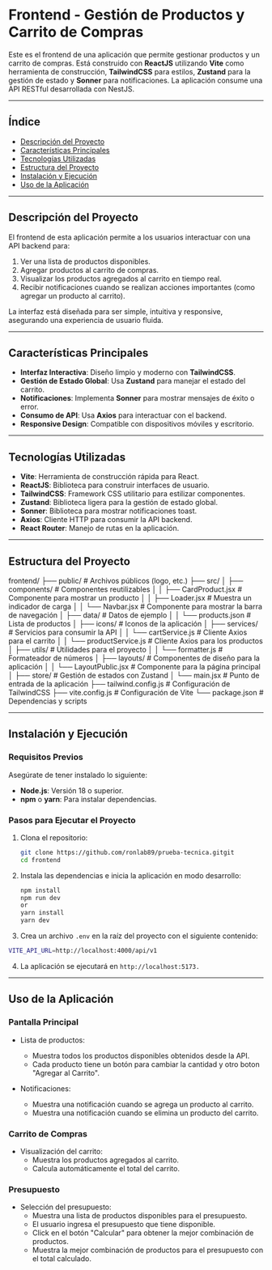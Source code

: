 # Frontend - Gestión de Productos y Carrito de Compras

Este es el frontend de una aplicación que permite gestionar productos y un carrito de compras. Está construido con **ReactJS** utilizando **Vite** como herramienta de construcción, **TailwindCSS** para estilos, **Zustand** para la gestión de estado y **Sonner** para notificaciones. La aplicación consume una API RESTful desarrollada con NestJS.

---

## Índice

- [Descripción del Proyecto](#descripción-del-proyecto)
- [Características Principales](#características-principales)
- [Tecnologías Utilizadas](#tecnologías-utilizadas)
- [Estructura del Proyecto](#estructura-del-proyecto)
- [Instalación y Ejecución](#instalación-y-ejecución)
- [Uso de la Aplicación](#uso-de-la-aplicación)

---

## Descripción del Proyecto

El frontend de esta aplicación permite a los usuarios interactuar con una API backend para:

1. Ver una lista de productos disponibles.
2. Agregar productos al carrito de compras.
3. Visualizar los productos agregados al carrito en tiempo real.
4. Recibir notificaciones cuando se realizan acciones importantes (como agregar un producto al carrito).

La interfaz está diseñada para ser simple, intuitiva y responsive, asegurando una experiencia de usuario fluida.

---

## Características Principales

- **Interfaz Interactiva**: Diseño limpio y moderno con **TailwindCSS**.
- **Gestión de Estado Global**: Usa **Zustand** para manejar el estado del carrito.
- **Notificaciones**: Implementa **Sonner** para mostrar mensajes de éxito o error.
- **Consumo de API**: Usa **Axios** para interactuar con el backend.
- **Responsive Design**: Compatible con dispositivos móviles y escritorio.

---

## Tecnologías Utilizadas

- **Vite**: Herramienta de construcción rápida para React.
- **ReactJS**: Biblioteca para construir interfaces de usuario.
- **TailwindCSS**: Framework CSS utilitario para estilizar componentes.
- **Zustand**: Biblioteca ligera para la gestión de estado global.
- **Sonner**: Biblioteca para mostrar notificaciones toast.
- **Axios**: Cliente HTTP para consumir la API backend.
- **React Router**: Manejo de rutas en la aplicación.

---

## Estructura del Proyecto

frontend/
├── public/ # Archivos públicos (logo, etc.)
├── src/
│ ├── components/ # Componentes reutilizables
│ │ ├── CardProduct.jsx # Componente para mostrar un producto
│ │ ├── Loader.jsx # Muestra un indicador de carga
│ │ └── Navbar.jsx # Componente para mostrar la barra de navegación
│ ├── data/ # Datos de ejemplo
│ │ └── products.json # Lista de productos
│ ├── icons/ # Iconos de la aplicación
│ ├── services/ # Servicios para consumir la API
│ │ └── cartService.js # Cliente Axios para el carrito
│ │ └── productService.js # Cliente Axios para los productos
│ ├── utils/ # Utilidades para el proyecto
│ │ └── formatter.js # Formateador de números
│ ├── layouts/ # Componentes de diseño para la aplicación
│ │ └── LayoutPublic.jsx # Componente para la página principal
│ ├── store/ # Gestión de estados con Zustand
│ └── main.jsx # Punto de entrada de la aplicación
├── tailwind.config.js # Configuración de TailwindCSS
├── vite.config.js # Configuración de Vite
└── package.json # Dependencias y scripts

---

## Instalación y Ejecución

### Requisitos Previos

Asegúrate de tener instalado lo siguiente:

- **Node.js**: Versión 18 o superior.
- **npm** o **yarn**: Para instalar dependencias.

### Pasos para Ejecutar el Proyecto

1. Clona el repositorio:

   ```bash
   git clone https://github.com/ronlab89/prueba-tecnica.gitgit
   cd frontend
   ```

2. Instala las dependencias e inicia la aplicación en modo desarrollo:

   ```bash
   npm install
   npm run dev
   or
   yarn install
   yarn dev
   ```

3. Crea un archivo `.env` en la raíz del proyecto con el siguiente contenido:

```bash
VITE_API_URL=http://localhost:4000/api/v1
```

4. La aplicación se ejecutará en `http://localhost:5173.`

---

## Uso de la Aplicación

### Pantalla Principal

- Lista de productos:

  - Muestra todos los productos disponibles obtenidos desde la API.
  - Cada producto tiene un botón para cambiar la cantidad y otro boton "Agregar al Carrito".

- Notificaciones:
  - Muestra una notificación cuando se agrega un producto al carrito.
  - Muestra una notificación cuando se elimina un producto del carrito.

### Carrito de Compras

- Visualización del carrito:
  - Muestra los productos agregados al carrito.
  - Calcula automáticamente el total del carrito.

### Presupuesto

- Selección del presupuesto:
  - Muestra una lista de productos disponibles para el presupuesto.
  - El usuario ingresa el presupuesto que tiene disponible.
  - Click en el botón "Calcular" para obtener la mejor combinación de productos.
  - Muestra la mejor combinación de productos para el presupuesto con el total calculado.
